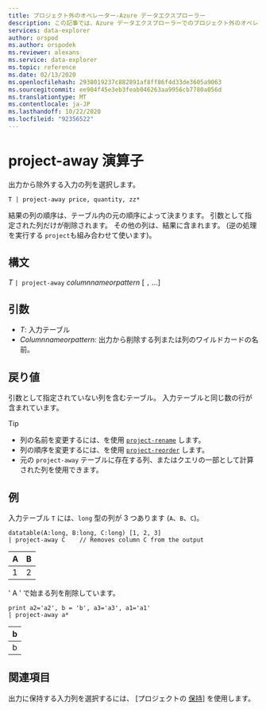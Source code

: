 ```yaml
---
title: プロジェクト外のオペレーター-Azure データエクスプローラー
description: この記事では、Azure データエクスプローラーでのプロジェクト外のオペレーターについて説明します。
services: data-explorer
author: orspod
ms.author: orspodek
ms.reviewer: alexans
ms.service: data-explorer
ms.topic: reference
ms.date: 02/13/2020
ms.openlocfilehash: 2938019237c882891af8ff86f4d33de3605a9063
ms.sourcegitcommit: ee904f45e3eb3feab046263aa9956cb7780a056d
ms.translationtype: MT
ms.contentlocale: ja-JP
ms.lasthandoff: 10/22/2020
ms.locfileid: "92356522"
---
```

# <a name="project-away-operator"></a>project-away 演算子

出力から除外する入力の列を選択します。

```kusto
T | project-away price, quantity, zz*
```

結果の列の順序は、テーブル内の元の順序によって決まります。 引数として指定された列だけが削除されます。 その他の列は、結果に含まれます。 (逆の処理を実行する `project`も組み合わせて使います)。

## <a name="syntax"></a>構文

*T* `| project-away` *columnnameorpattern* [ `,` ...]

## <a name="arguments"></a>引数

* *T*: 入力テーブル
* *Columnnameorpattern:* 出力から削除する列または列のワイルドカードの名前。

## <a name="returns"></a>戻り値

引数として指定されていない列を含むテーブル。 入力テーブルと同じ数の行が含まれています。

> [!TIP]
>
> * 列の名前を変更するには、を使用 [`project-rename`](projectrenameoperator.md) します。
> * 列の順序を変更するには、を使用 [`project-reorder`](projectreorderoperator.md) します。
> * 元の `project-away` テーブルに存在する列、またはクエリの一部として計算された列を使用できます。

## <a name="examples"></a>例

入力テーブル `T` には、`long` 型の列が 3 つあります (`A`、`B`、`C`)。

<!-- csl: https://help.kusto.windows.net/Samples -->
```kusto
datatable(A:long, B:long, C:long) [1, 2, 3]
| project-away C    // Removes column C from the output
```

|A|B|
|---|---|
|1|2|

' A ' で始まる列を削除しています。

<!-- csl: https://help.kusto.windows.net/Samples -->
```kusto
print a2='a2', b = 'b', a3='a3', a1='a1'
| project-away a*
```

|b|
|---|
|b|

## <a name="see-also"></a>関連項目

出力に保持する入力列を選択するには、 [プロジェクトの [保持](project-keep-operator.md)] を使用します。

